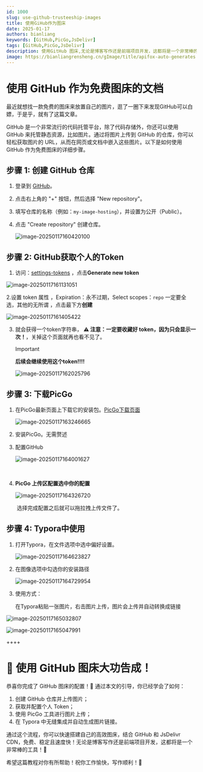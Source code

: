 ```yaml
---
id: 1000
slug: use-github-trusteeship-images
title: 使用GiHub作为图床
date: 2025-01-17
authors: bianliang
keywords: [GitHub,PicGo,JsDelivr]
tags: [GitHub,PicGo,JsDelivr]
description: 使用GitHub 图床,无论是博客写作还是前端项目开发，这都将是一个非常棒的方式
image: https://bianliangrensheng.cn/gImage/title/apifox-auto-generates.jpg
---
```


# 使用 GitHub 作为免费图床的文档

最近就想找一款免费的图床来放置自己的图片，逛了一圈下来发现GitHub可以白嫖，于是乎，就有了这篇文章。

<!-- truncate -->

GitHub 是一个非常流行的代码托管平台，除了代码存储外，你还可以使用 GitHub 来托管静态资源，比如图片。通过将图片上传到 GitHub 的仓库，你可以轻松获取图片的 URL，从而在网页或文档中嵌入这些图片。以下是如何使用 GitHub 作为免费图床的详细步骤。

## 步骤 1: 创建 GitHub 仓库

1. 登录到 [GitHub](https://github.com)。

2. 点击右上角的 "+" 按钮，然后选择 "New repository"。

3. 填写仓库的名称（例如：`my-image-hosting`），并设置为公开（Public）。

4. 点击 "Create repository" 创建仓库。

   ![image-20250117160420100](https://cdn.jsdelivr.net/gh/hhhh-wang/MyPic@main/blog/img/image-20250117160420100.png)

## 步骤 2: GitHub获取个人的Token

1. 访问：[settings-tokens](https://github.com/settings/tokens) ，点击**Generate new token**

![image-20250117161131051](https://cdn.jsdelivr.net/gh/hhhh-wang/MyPic@main/blog/img/image-20250117161131051.png)

2.设置 token 属性 ，Expiration：永不过期，Select scopes：`repo` 一定要全选，其他的无所谓 ，点击最下方**创建**

![image-20250117161405422](https://cdn.jsdelivr.net/gh/hhhh-wang/MyPic@main/blog/img/image-20250117161405422.png)

3. 就会获得一个token字符串， **⚠️ 注意：一定要收藏好 token，因为只会显示一次！**，关掉这个页面就再也看不见了。

   > [!IMPORTANT]
   >  **后续会继续使用这个token!!!!**

   

   ![image-20250117162025796](https://cdn.jsdelivr.net/gh/hhhh-wang/MyPic@main/blog/img/image-20250117162025796.png)
   
   

## 步骤 3: 下载PicGo

1. 在PicGo最新页面上下载它的安装包。[PicGo下载页面](https://github.com/Molunerfinn/PicGo/releases)

   ![image-20250117163246665](https://cdn.jsdelivr.net/gh/hhhh-wang/MyPic@main/blog/img/image-20250117163246665.png)

   

2. 安装PicGo。无需赘述

3. 配置GitHub

   ![image-20250117164001627](https://cdn.jsdelivr.net/gh/hhhh-wang/MyPic@main/blog/img/image-20250117164001627.png)

   ​	

4. **PicGo 上传区配置选中你的配置**

   ![image-20250117164326720](https://cdn.jsdelivr.net/gh/hhhh-wang/MyPic@main/blog/img/image-20250117164326720.png)

   ​	选择完成配置之后就可以拖拉拽上传文件了。

## 步骤 4: Typora中使用

1. 打开Typora，在文件选项中选中偏好设置。

   ![image-20250117164623827](https://cdn.jsdelivr.net/gh/hhhh-wang/MyPic@main/blog/img/image-20250117164623827.png)

2. 在图像选项中勾选你的安装路径

   ![image-20250117164729954](https://cdn.jsdelivr.net/gh/hhhh-wang/MyPic@main/blog/img/image-20250117164729954.png)

3. 使用方式：

   在Typora粘贴一张图片，右击图片上传，图片会上传并自动转换成链接

![image-20250117165032807](https://cdn.jsdelivr.net/gh/hhhh-wang/MyPic@main/blog/img/image-20250117165032807.png)

![image-20250117165047991](https://cdn.jsdelivr.net/gh/hhhh-wang/MyPic@main/blog/img/image-20250117165047991.png)

++++

# 🎉 使用 GitHub 图床大功告成！

恭喜你完成了 GitHub 图床的配置！🎊 通过本文的引导，你已经学会了如何：

1. 创建 GitHub 仓库并上传图片；
2. 获取并配置个人 Token；
3. 使用 PicGo 工具进行图片上传；
4. 在 Typora 中无缝集成并自动生成图片链接。

通过这个流程，你可以快速搭建自己的高效图床，结合 GitHub 和 JsDelivr CDN，免费、稳定且速度快！无论是博客写作还是前端项目开发，这都将是一个非常棒的工具！💪

希望这篇教程对你有所帮助！祝你工作愉快，写作顺利！🚀




